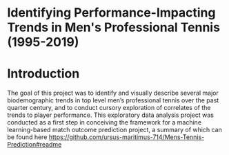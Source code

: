 # Identifying Performance-Impacting Trends in Men's Professional Tennis (1995-2019)
# Introduction
The goal of this project was to identify and visually describe several major biodemographic trends in top level men’s professional tennis over the past quarter century, and to conduct cursory exploration of correlates of the trends to player performance. This exploratory data analysis project was conducted as a first step in conceiving the framework for a machine learning-based match outcome prediction project, a summary of which can be found here https://github.com/ursus-maritimus-714/Mens-Tennis-Prediction#readme

